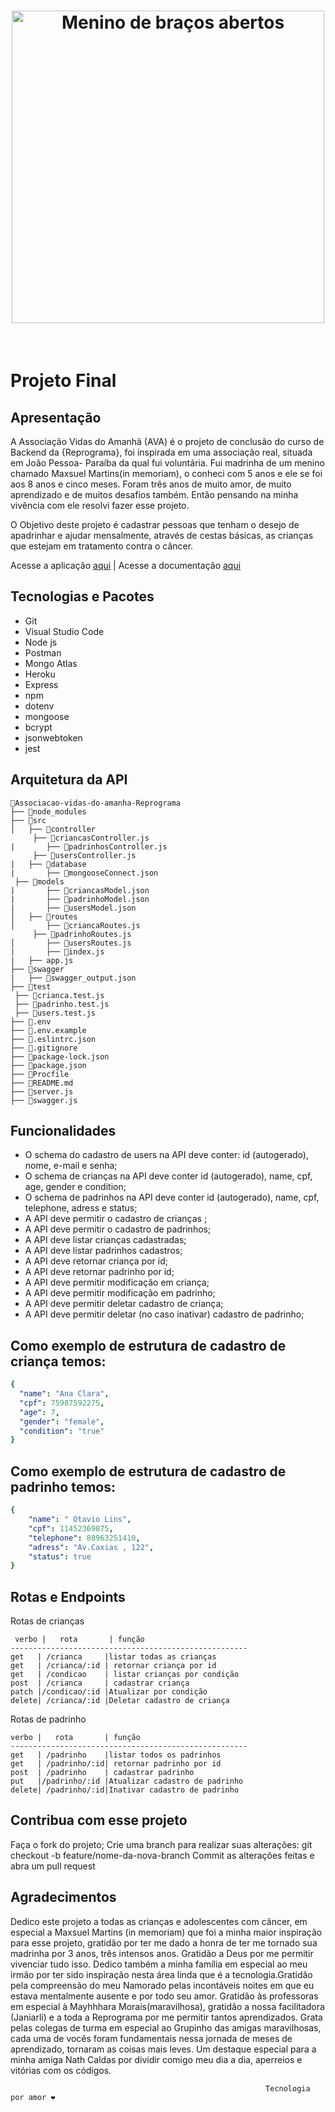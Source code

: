 <h1 align="center">
<img src="public/images/crianca.gif" alt="Menino de braços abertos" width="500" height="500" /> 
</h1>
<br>

# Projeto Final 

## Apresentação

A Associação Vidas do Amanhã (AVA) é o projeto de conclusão do curso de Backend da {Reprograma}, foi inspirada em uma associação real, situada em João Pessoa- Paraíba da qual fui voluntária. Fui madrinha de um menino chamado Maxsuel Martins(in memoriam), o conheci com 5 anos e ele se foi aos 8 anos e cinco meses. Foram três anos de muito amor, de muito aprendizado e de  muitos desafios também. Então pensando na minha vivência com ele resolvi fazer esse projeto.

O Objetivo deste projeto é cadastrar pessoas que tenham o desejo de apadrinhar e ajudar mensalmente, através de cestas básicas, as crianças que estejam em tratamento contra o câncer.

Acesse a aplicação  [aqui](https://associacao-vidas-do-amanha.herokuapp.com/)  |
Acesse a documentação [aqui](https://associacao-vidas-do-amanha.herokuapp.com/minha-rota-de-documentacao/)



## Tecnologias e Pacotes 

* Git
* Visual Studio Code
* Node js
* Postman
* Mongo Atlas
* Heroku
* Express
* npm
* dotenv
*  mongoose
*  bcrypt
*  jsonwebtoken
*  jest

## Arquitetura da API


   ```
  📁Associacao-vidas-do-amanha-Reprograma
├── 📁node_modules
├── 📁src
│   ├── 📁controller
        ├── 📄criancasController.js
|       ├── 📄padrinhosController.js
        ├── 📄usersController.js
|   ├── 📁database
|       ├── 📄mongooseConnect.json
    ├── 📁models
|       ├── 📄criancasModel.json
|       ├── 📄padrinhoModel.json
|       ├── 📄usersModel.json
│   ├── 📁routes
│       ├── 📄criancaRoutes.js
        ├── 📄padrinhoRoutes.js
│       ├── 📄usersRoutes.js
|       ├── 📄index.js
|   ├── app.js
├── 📁swagger
|   ├── 📄swagger_output.json
├── 📁test
    ├── 📄crianca.test.js
    ├── 📄padrinho.test.js
    ├── 📄users.test.js
├── 📄.env
├── 📄.env.example 
├── 📄.eslintrc.json
├── 📄.gitignore
├── 📄package-lock.json
├── 📄package.json
├── 📄Procfile
├── 📄README.md
├── 📄server.js
├── 📄swagger.js
```
 
## Funcionalidades

* O schema do cadastro de users na API deve conter: id (autogerado), nome, e-mail e senha;
* O schema de crianças na API deve conter id (autogerado), name, cpf, age, gender e condition;
* O schema de padrinhos na API deve conter id (autogerado), name, cpf, telephone, adress e status;
* A API deve permitir o cadastro de crianças ;
* A API deve permitir o cadastro de padrinhos;
* A API deve listar crianças cadastradas;
* A API deve listar padrinhos cadastros;
* A API deve retornar criança por id;
* A API deve retornar padrinho por id; 
* A API deve permitir modificação em  criança;
* A API deve permitir modificação em  padrinho;
* A API deve permitir deletar cadastro de criança;
* A API deve permitir deletar (no caso inativar) cadastro de  padrinho;

## Como exemplo de estrutura de cadastro de criança temos:
```yaml
{
  "name": "Ana Clara", 
  "cpf": 75987592275,
  "age": 7,
  "gender": "female",
  "condition": "true"
}
```
 
## Como exemplo de estrutura de cadastro de padrinho temos:

```yaml
{
    "name": " Otavio Lins",
    "cpf": 11452369875,
    "telephone": 88963251410,
    "adress": "Av.Caxias , 122",
    "status": true
}
```

## Rotas e Endpoints

Rotas de crianças
```
 verbo |   rota       | função
-----------------------------------------------------
get   | /crianca     |listar todas as crianças
get   | /crianca/:id | retornar criança por id
get   | /condicao    | listar crianças por condição
post  | /crianca     | cadastrar criança
patch |/condicao/:id |Atualizar por condição
delete| /crianca/:id |Deletar cadastro de criança
```

Rotas de padrinho
```
verbo |   rota       | função
-----------------------------------------------------
get   | /padrinho    |listar todos os padrinhos
get   | /padrinho/:id| retornar padrinho por id
post  | /padrinho    | cadastrar padrinho
put   |/padrinho/:id |Atualizar cadastro de padrinho
delete| /padrinho/:id|Inativar cadastro de padrinho
```

## Contribua com esse projeto

Faça o fork do projeto;
Crie uma branch para realizar suas alterações: git checkout -b feature/nome-da-nova-branch
Commit as alterações feitas e abra um pull request

## Agradecimentos

Dedico este projeto a todas as crianças e adolescentes com câncer, em especial a Maxsuel Martins (in memoriam) que foi a minha maior inspiração para esse projeto, gratidão por ter me dado a honra de ter me tornado sua madrinha por 3 anos, três intensos anos. Gratidão a Deus por me permitir vivenciar tudo isso. Dedico também a minha família em especial ao meu irmão por ter sido inspiração nesta área linda que é a tecnologia.Gratidão pela compreensão do meu Namorado pelas incontáveis noites em que eu estava mentalmente ausente e por todo seu amor. Gratidão às professoras em especial à Mayhhhara Morais(maravilhosa), gratidão a nossa facilitadora (Janiarli) e a toda a Reprograma por me permitir tantos aprendizados. Grata pelas colegas de turma em especial ao Grupinho das amigas maravilhosas, cada uma de vocês foram fundamentais nessa jornada de meses de aprendizado, tornaram as coisas mais leves. Um destaque especial para a minha amiga Nath Caldas por dividir comigo meu dia a dia, aperreios e vitórias com os códigos. 

                                                             Tecnologia por amor ❤️
